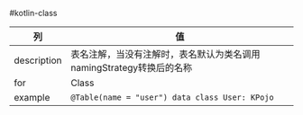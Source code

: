 #kotlin-class 

| 列           | 值                                              |
| ----------- | ---------------------------------------------- |
| description | 表名注解，当没有注解时，表名默认为类名调用namingStrategy转换后的名称      |
| for         | Class                                          |
| example     | `@Table(name = "user") data class User: KPojo` |
